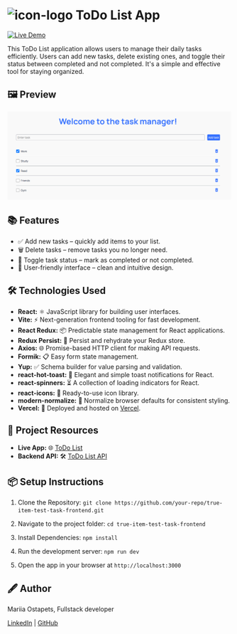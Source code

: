 # ![icon-logo](./public/favicon.svg) ToDo List App

[![Live Demo](https://img.shields.io/badge/Live%20Demo-Visit-brightgreen)](https://true-item-test-task-frontend.vercel.app/)

This ToDo List application allows users to manage their daily tasks efficiently.
Users can add new tasks, delete existing ones, and toggle their status between
completed and not completed. It's a simple and effective tool for staying
organized.

## 🖼️ Preview

![App Preview](./public/preview.png)

## 📚 Features

- ✅ Add new tasks – quickly add items to your list.
- 🗑️ Delete tasks – remove tasks you no longer need.
- 🔁 Toggle task status – mark as completed or not completed.
- 🎯 User-friendly interface – clean and intuitive design.

## 🛠️ Technologies Used

- **React:** ⚛️ JavaScript library for building user interfaces.
- **Vite:** ⚡ Next-generation frontend tooling for fast development.
- **React Redux:** 📦 Predictable state management for React applications.
- **Redux Persist:** 💾 Persist and rehydrate your Redux store.
- **Axios:** 🌐 Promise-based HTTP client for making API requests.
- **Formik:** 📋 Easy form state management.
- **Yup:** ✅ Schema builder for value parsing and validation.
- **react-hot-toast:** 🍞 Elegant and simple toast notifications for React.
- **react-spinners:** ⏳ A collection of loading indicators for React.
- **react-icons:** 🎨 Ready-to-use icon library.
- **modern-normalize:** 🧼 Normalize browser defaults for consistent styling.
- **Vercel:** 🚀 Deployed and hosted on [Vercel](https://vercel.com/).

## 🔗 Project Resources

- **Live App:** 🌐 [ToDo List](https://true-item-test-task-frontend.vercel.app/)
- **Backend API:** 🛠️
  [ToDo List API](https://true-item-test-task-backend.onrender.com/)

## 📦 Setup Instructions

1. Clone the Repository:
   `git clone https://github.com/your-repo/true-item-test-task-frontend.git`

2. Navigate to the project folder: `cd true-item-test-task-frontend`

3. Install Dependencies: `npm install`

4. Run the development server: `npm run dev`

5. Open the app in your browser at `http://localhost:3000`

## 🖋️ Author

Mariia Ostapets, Fullstack developer

[LinkedIn](https://www.linkedin.com/in/mariia-ostapets/) |
[GitHub](https://github.com/Mariia-Ostapets)
